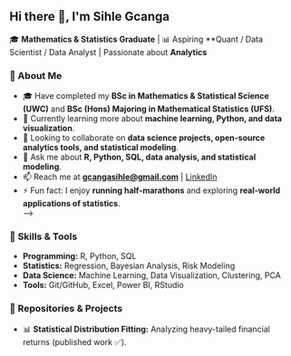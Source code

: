 ## Hi there 👋, I'm Sihle Gcanga

🎓 **Mathematics & Statistics Graduate** | 📊 Aspiring **Quant / Data Scientist / Data Analyst | Passionate about **Analytics** 

### 📖 About Me
- 🎓 Have completed my **BSc in Mathematics & Statistical Science (UWC)** and **BSc (Hons) Majoring in Mathematical Statistics (UFS)**.
- 🌱 Currently learning more about **machine learning, Python, and data visualization**.
- 👯 Looking to collaborate on **data science projects, open-source analytics tools, and statistical modeling**.
- 💬 Ask me about **R, Python, SQL, data analysis, and statistical modeling**.
- 📫 Reach me at **gcangasihle@gmail.com** | [LinkedIn](https://www.linkedin.com/in/sihle-gcanga-883ba2215)
- ⚡ Fun fact: I enjoy **running half-marathons** and exploring **real-world applications of statistics**.  
-->

### 🚀 Skills & Tools  
- **Programming:** R, Python, SQL  
- **Statistics:** Regression, Bayesian Analysis, Risk Modeling  
- **Data Science:** Machine Learning, Data Visualization, Clustering, PCA  
- **Tools:** Git/GitHub, Excel, Power BI, RStudio

### 📂 Repositories & Projects  
- 📊 **Statistical Distribution Fitting:** Analyzing heavy-tailed financial returns (published work ✅).  
